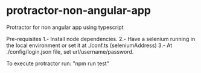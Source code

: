# protractor-non-angular-app
Protractor for non angular app using typescript

Pre-requisites
1.- Install node dependencies.
2.- Have a selenium running in the local environment or set it at ./conf.ts (seleniumAddress)
3.- At ./config/login.json file, set url/username/password.

To execute protractor run: "npm run test"